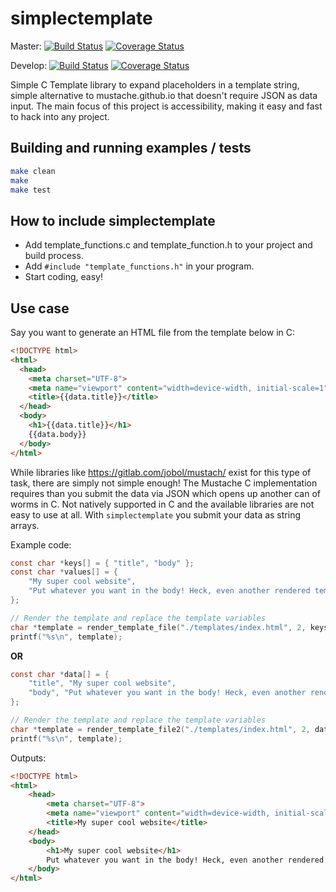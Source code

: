 # simplectemplate
Master: [![Build Status](https://travis-ci.org/dafky2000/simplectemplate.svg?branch=master)](https://travis-ci.org/dafky2000/simplectemplate) [![Coverage Status](https://coveralls.io/repos/github/dafky2000/simplectemplate/badge.svg?branch=master)](https://coveralls.io/github/dafky2000/simplectemplate)

Develop: [![Build Status](https://travis-ci.org/dafky2000/simplectemplate.svg?branch=develop)](https://travis-ci.org/dafky2000/simplectemplate) [![Coverage Status](https://coveralls.io/repos/github/dafky2000/simplectemplate/badge.svg?branch=develop)](https://coveralls.io/github/dafky2000/simplectemplate)

Simple C Template library to expand placeholders in a template string, simple alternative to mustache.github.io that doesn't require JSON as data input. The main focus of this project is accessibility, making it easy and fast to hack into any project.

## Building and running examples / tests
```sh
make clean
make
make test
```

## How to include simplectemplate
* Add template_functions.c and template_function.h to your project and build process.
* Add ```#include "template_functions.h"``` in your program.
* Start coding, easy!

## Use case
Say you want to generate an HTML file from the template below in C:

```html
<!DOCTYPE html>
<html>
  <head>
    <meta charset="UTF-8">
    <meta name="viewport" content="width=device-width, initial-scale=1" />
    <title>{{data.title}}</title>
  </head>
  <body>
    <h1>{{data.title}}</h1>
    {{data.body}}
  </body>
</html>
```

While libraries like https://gitlab.com/jobol/mustach/ exist for this type of task, there are simply not simple enough! The Mustache C implementation requires than you submit the data via JSON which opens up another can of worms in C. Not natively supported in C and the available libraries are not easy to use at all. With `simplectemplate` you submit your data as string arrays.

Example code:

```c
const char *keys[] = { "title", "body" };
const char *values[] = {
	"My super cool website",
	"Put whatever you want in the body! Heck, even another rendered template ;)"
};

// Render the template and replace the template variables
char *template = render_template_file("./templates/index.html", 2, keys, values);
printf("%s\n", template);
```
__OR__
```c
const char *data[] = {
	"title", "My super cool website",
	"body", "Put whatever you want in the body! Heck, even another rendered template ;)"
};

// Render the template and replace the template variables
char *template = render_template_file2("./templates/index.html", 2, data);
printf("%s\n", template);
```

Outputs:

```html
<!DOCTYPE html>
<html>
	<head>
		<meta charset="UTF-8">
		<meta name="viewport" content="width=device-width, initial-scale=1" />
		<title>My super cool website</title>
	</head>
	<body>
		<h1>My super cool website</h1>
		Put whatever you want in the body! Heck, even another rendered template ;)
	</body>
</html>
```
